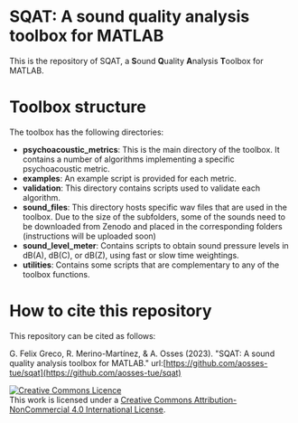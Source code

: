 # SQAT: A sound quality analysis toolbox for MATLAB
This is the repository of SQAT, a **S**ound **Q**uality **A**nalysis **T**oolbox for MATLAB.

# Toolbox structure
The toolbox has the following directories:
- **psychoacoustic_metrics**: This is the main directory of the toolbox. It contains a number of algorithms implementing a specific psychoacoustic metric. 
- **examples**: An example script is provided for each metric.
- **validation**: This directory contains scripts used to validate each algorithm.
- **sound_files**: This directory hosts specific wav files that are used in the toolbox. Due to the size of the subfolders, some of the sounds need to be downloaded from Zenodo and placed in the corresponding folders (instructions will be uploaded soon)
- **sound_level_meter**: Contains scripts to obtain sound pressure levels in dB(A), dB(C), or dB(Z), using fast or slow time weightings.
- **utilities**: Contains some scripts that are complementary to any of the toolbox functions.

# How to cite this repository
This repository can be cited as follows: 

G. Felix Greco, R. Merino-Martínez, & A. Osses (2023). "SQAT: A sound quality analysis toolbox for MATLAB." url:[https://github.com/aosses-tue/sqat](https://github.com/aosses-tue/sqat)

<a rel="license" href="http://creativecommons.org/licenses/by-nc/4.0/"><img alt="Creative Commons Licence" style="border-width:0" src="https://i.creativecommons.org/l/by-nc/4.0/88x31.png" /></a><br />This work is licensed under a <a rel="license" href="http://creativecommons.org/licenses/by-nc/4.0/">Creative Commons Attribution-NonCommercial 4.0 International License</a>.


